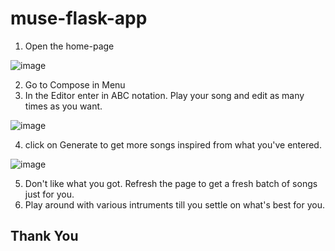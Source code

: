 # muse-flask-app
1. Open  the home-page


![image](https://user-images.githubusercontent.com/42585933/179484232-cc1b1e7d-f8b1-4085-a399-fddcb00f28ae.png)

2. Go to Compose in Menu
3. In the Editor enter in ABC notation. Play your song and edit as many times as you want.


![image](https://user-images.githubusercontent.com/42585933/179484271-e91e9690-6684-4ab8-93a6-808b237f0df9.png)

4. click on Generate to get more songs inspired from what you've entered.


![image](https://user-images.githubusercontent.com/42585933/179484320-fc45d142-c12f-487f-9a25-be5cd6ece513.png)

5. Don't like what you got. Refresh the page to get a fresh batch of songs just for you.
6. Play around with various intruments till you settle on what's best for you.
## Thank You
